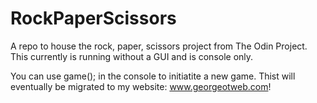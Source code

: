 # RockPaperScissors
A repo to house the rock, paper, scissors project from The Odin Project.
This currently is running without a GUI and is console only.

You can use game(); in the console to initiatite a new game. Thist will eventually be migrated to my website: www.georgeotweb.com!
